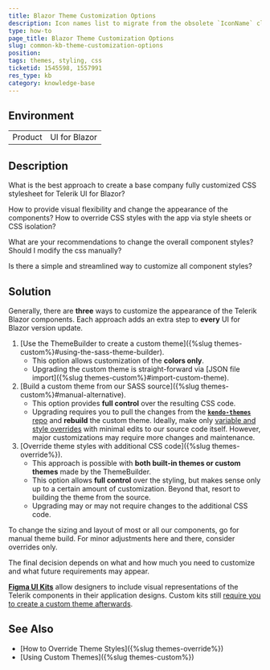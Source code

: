 ```yaml
---
title: Blazor Theme Customization Options
description: Icon names list to migrate from the obsolete `IconName` class.
type: how-to
page_title: Blazor Theme Customization Options
slug: common-kb-theme-customization-options
position: 
tags: themes, styling, css
ticketid: 1545598, 1557991
res_type: kb
category: knowledge-base
---
```


## Environment

<table>
    <tbody>
        <tr>
            <td>Product</td>
            <td>UI for Blazor</td>
        </tr>
    </tbody>
</table>


## Description

What is the best approach to create a base company fully customized CSS stylesheet for Telerik UI for Blazor?

How to provide visual flexibility and change the appearance of the components? How to override CSS styles with the app via style sheets or CSS isolation?

What are your recommendations to change the overall component styles? Should I modify the css manually?

Is there a simple and streamlined way to customize all component styles?


## Solution

Generally, there are **three** ways to customize the appearance of the Telerik Blazor components. Each approach adds an extra step to **every** UI for Blazor version update.

1. [Use the ThemeBuilder to create a custom theme]({%slug themes-custom%}#using-the-sass-theme-builder).
    * This option allows customization of the **colors only**.
    * Upgrading the custom theme is straight-forward via [JSON file import]({%slug themes-custom%}#import-custom-theme).
2. [Build a custom theme from our SASS source]({%slug themes-custom%}#manual-alternative).
    * This option provides **full control** over the resulting CSS code.
    * Upgrading requires you to pull the changes from the [**`kendo-themes`** repo](https://github.com/telerik/kendo-themes) and **rebuild** the custom theme. Ideally, make only [variable and style overrides](https://github.com/telerik/kendo-themes/wiki/Core-Code-Concepts) with minimal edits to our source code itself. However, major customizations may require more changes and maintenance.
3. [Override theme styles with additional CSS code]({%slug themes-override%}).
    * This approach is possible with **both built-in themes or custom themes** made by the ThemeBuilder.
    * This option allows **full control** over the styling, but makes sense only up to a certain amount of customization. Beyond that, resort to building the theme from the source.
    * Upgrading may or may not require changes to the additional CSS code.

To change the sizing and layout of most or all our components, go for manual theme build. For minor adjustments here and there, consider overrides only.

The final decision depends on what and how much you need to customize and what future requirements may appear.

[**Figma UI Kits**](https://www.telerik.com/figma-kits) allow designers to include visual representations of the Telerik components in their application designs. Custom kits still [require you to create a custom theme afterwards](https://docs.telerik.com/blazor-ui/styling-and-themes/figma-ui-kits#choosing-how-to-use-the-ui-kits).


## See Also

* [How to Override Theme Styles]({%slug themes-override%})
* [Using Custom Themes]({%slug themes-custom%})
